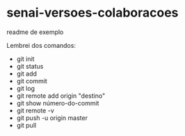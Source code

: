 # senai-versoes-colaboracoes

readme de exemplo

Lembrei dos comandos:
- git init 
- git status
- git add
- git commit
- git log
- git remote add origin "destino"
- git show número-do-commit
- git remote -v
- git push -u origin master
- git pull